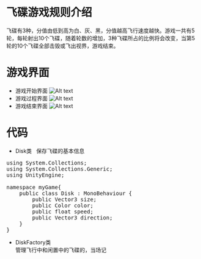# 飞碟游戏规则介绍
飞碟有3种，分值由低到高为白、灰、黑，分值越高飞行速度越快。游戏一共有5轮，每轮射出10个飞碟，随着轮数的增加，3种飞碟所占的比例将会改变，当第5轮的10个飞碟全部击毁或飞出视界，游戏结束。
# 游戏界面
+ 游戏开始界面
![Alt text](/path/to/img.jpg)
+ 游戏过程界面
![Alt text](/path/to/img.jpg)
+ 游戏结束界面
![Alt text](/path/to/img.jpg)
# 代码
+ Disk类  
保存飞碟的基本信息
<pre>using System.Collections;
using System.Collections.Generic;
using UnityEngine;

namespace myGame{
	public class Disk : MonoBehaviour {
		public Vector3 size;
		public Color color;
		public float speed;
		public Vector3 direction;
	}
}</pre>
+ DiskFactory类  
管理飞行中和闲置中的飞碟的，当场记
